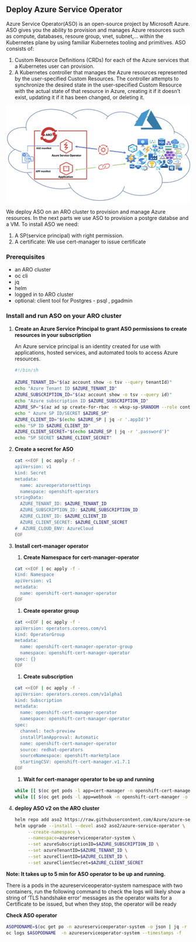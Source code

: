 ## Deploy Azure Service Operator
Azure Service Operator(ASO) is an open-source project by Microsoft Azure. ASO gives you the ability to provision and manages Azure resources such as compute, databases, resoure group, vnet, subnet,... within the Kubernetes plane by using familiar Kubernetes tooling and primitives. ASO consists of:
1. Custom Resource Definitions (CRDs) for each of the Azure services that a Kubernetes user can provision.
1. A Kubernetes controller that manages the Azure resources represented by the user-specified Custom Resources. The controller attempts to synchronize the desired state in the user-specified Custom Resource with the actual state of that resource in Azure, creating it if it doesn't exist, updating it if it has been changed, or deleting it.

![Azure-Service-operator](../assets/images/aso-schematic.png)



We deploy ASO on an ARO cluster to provision and manage Azure resources. In the next parts we use ASO to provision a postgre databse and a VM. To install ASO we need:

1. A SP(service principal) with right permission.  
1. A certificate: We use cert-manager to issue certificate 

### Prerequisites

* an ARO cluster
* oc cli
* jq
* helm
* logged in to ARO cluster
* optional: client tool for Postgres - psql , pgadmin

###  Install and run ASO on your ARO cluster


1. **Create an Azure Service Principal to grant ASO permissions to create resources in your subscription**
 
   An Azure service principal is an identity created for use with applications, hosted services, and automated tools to access Azure resources.
   ```bash
   #!/bin/sh

   AZURE_TENANT_ID="$(az account show -o tsv --query tenantId)"
   echo "Azure Tenant ID $AZURE_TENANT_ID"
   AZURE_SUBSCRIPTION_ID="$(az account show -o tsv --query id)"
   echo "Azure subscription ID $AZURE_SUBSCRIPTION_ID"
   AZURE_SP="$(az ad sp create-for-rbac -n wksp-sp-$RANDOM --role contributor  --scopes subscriptions  $AZURE_SUBSCRIPTION_ID -o json )"
   echo " Azure SP ID/SECRET $AZURE_SP"
   AZURE_CLIENT_ID="$(echo $AZURE_SP | jq -r '.appId')"
   echo "SP ID $AZURE_CLIENT_ID"
   AZURE_CLIENT_SECRET="$(echo $AZURE_SP | jq -r '.password')"
   echo "SP SECRET $AZURE_CLIENT_SECRET"
   ```

1. **Create a secret for ASO** 
   ```bash
   cat <<EOF | oc apply -f - 
   apiVersion: v1
   kind: Secret
   metadata:
     name: azureoperatorsettings
     namespace: openshift-operators
   stringData:
     AZURE_TENANT_ID: $AZURE_TENANT_ID
     AZURE_SUBSCRIPTION_ID: $AZURE_SUBSCRIPTION_ID
     AZURE_CLIENT_ID: $AZURE_CLIENT_ID
     AZURE_CLIENT_SECRET: $AZURE_CLIENT_SECRET
   #  AZURE_CLOUD_ENV: AzureCloud
   EOF
   ```
   
1. **Install cert-manager operator**

    1. **Create Namespace for cert-manager-operator**
      ```bash
      cat <<EOF | oc apply -f -
      kind: Namespace
      apiVersion: v1
      metadata:
        name: openshift-cert-manager-operator
      EOF
      ```
      
    1. **Create operator group**
      ```bash
      cat <<EOF | oc apply -f -
      apiVersion: operators.coreos.com/v1
      kind: OperatorGroup
      metadata:
        name: openshift-cert-manager-operator-group
        namespace: openshift-cert-manager-operator
      spec: {}  
      EOF
      ```
    1. **Create subscription**
      ```bash
      cat <<EOF | oc apply -f -
      apiVersion: operators.coreos.com/v1alpha1
      kind: Subscription
      metadata:
        name: openshift-cert-manager-operator
        namespace: openshift-cert-manager-operator
      spec:
        channel: tech-preview
        installPlanApproval: Automatic
        name: openshift-cert-manager-operator
        source: redhat-operators
        sourceNamespace: openshift-marketplace
        startingCSV: openshift-cert-manager.v1.7.1
      EOF
      ```

    1. **Wait for cert-manager operator to be up and running**
      ```bash
      while [[ $(oc get pods -l app=cert-manager -n openshift-cert-manager -o 'jsonpath={..status.conditions[?(@.type=="Ready")].status}') != "True" ]]; do echo "waiting for cert-manager pod" && sleep 1; done
      while [[ $(oc get pods -l app=webhook -n openshift-cert-manager -o 'jsonpath={..status.conditions[?(@.type=="Ready")].status}') != "True" ]]; do echo "waiting for cert-manager webhook pod" && sleep 1; done
      ```
      
1. **deploy ASO **v2 on **the **ARO**** cluster****
   ```bash
   helm repo add aso2 https://raw.githubusercontent.com/Azure/azure-service-operator/main/v2/charts
   helm upgrade --install --devel aso2 aso2/azure-service-operator \
        --create-namespace \
        --namespace=azureserviceoperator-system \
        --set azureSubscriptionID=$AZURE_SUBSCRIPTION_ID \
        --set azureTenantID=$AZURE_TENANT_ID \
        --set azureClientID=$AZURE_CLIENT_ID \
        --set azureClientSecret=$AZURE_CLIENT_SECRET
   ```
   

**Note: It takes up to 5 min for ASO operator to be up and running.**

There is a pods in the azureserviceoperator-system namespace with two containers, run the following command to check the logs will likely show a string of ‘TLS handshake error’ messages as the operator waits for a Certificate to be issued, but when they stop, the operator will be ready

**Check ASO operator**

   ```bash
   ASOPODNAME=$(oc get po -n azureserviceoperator-system -o json | jq -r .items[0].metadata.name)
   oc logs $ASOPODNAME  -n azureserviceoperator-system --timestamps -f
   ```
